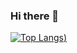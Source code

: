### Hi there 👋

[![Top Langs](https://github-readme-stats.vercel.app/api/top-langs/?username=QuokeCola&layout=compact&hide=Python&theme=radical))](https://github.com/anuraghazra/github-readme-stats)
<!--
**QuokeCola/QuokeCola** is a ✨ _special_ ✨ repository because its `README.md` (this file) appears on your GitHub profile.

Here are some ideas to get you started:

- 🔭 I’m currently working on ...
- 🌱 I’m currently learning ...
- 👯 I’m looking to collaborate on ...
- 🤔 I’m looking for help with ...
- 💬 Ask me about ...
- 📫 How to reach me: ...
- 😄 Pronouns: ...
- ⚡ Fun fact: ...
-->
